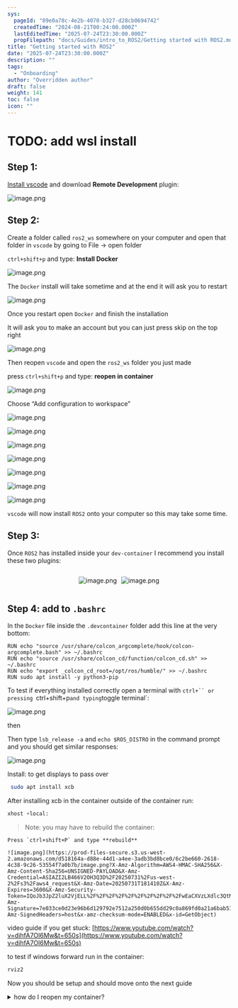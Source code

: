 ```yaml
---
sys:
  pageId: "89e0a78c-4e2b-4070-b327-d28cb0694742"
  createdTime: "2024-08-21T00:24:00.000Z"
  lastEditedTime: "2025-07-24T23:30:00.000Z"
  propFilepath: "docs/Guides/intro_to_ROS2/Getting started with ROS2.md"
title: "Getting started with ROS2"
date: "2025-07-24T23:30:00.000Z"
description: ""
tags:
  - "Onboarding"
author: "Overridden author"
draft: false
weight: 141
toc: false
icon: ""
---
```


# TODO: add wsl install

## Step 1:

[Install vscode](https://code.visualstudio.com/download) and download **Remote Development** plugin:

![image.png](https://prod-files-secure.s3.us-west-2.amazonaws.com/d518164a-d88e-44d1-a4ee-3adb3bd8bce0/efb52993-1881-4a40-b95e-6f020334f022/image.png?X-Amz-Algorithm=AWS4-HMAC-SHA256&X-Amz-Content-Sha256=UNSIGNED-PAYLOAD&X-Amz-Credential=ASIAZI2LB4667ULWBXC3%2F20250731%2Fus-west-2%2Fs3%2Faws4_request&X-Amz-Date=20250731T181401Z&X-Amz-Expires=3600&X-Amz-Security-Token=IQoJb3JpZ2luX2VjELL%2F%2F%2F%2F%2F%2F%2F%2F%2F%2FwEaCXVzLXdlc3QtMiJHMEUCIDEI3bsMPX6mTHLYbnHCmhwP2EsG0hu5s6DcP%2FMcHREdAiEA08ZHfnN8UpDsrczMURU9eGlJEZuSSh8Dn8txiFWFB98qiAQI2%2F%2F%2F%2F%2F%2F%2F%2F%2F%2F%2FARAAGgw2Mzc0MjMxODM4MDUiDK9k%2FHqRKCv5hv%2BzACrcAzsD8PzlGIK7lwag3C2CzQgclsPBQJCom9aXv3R%2BHli8upd8nGmg4hERuny18%2Berc0IwMENoLapLt%2BU%2FJBGOe%2Bomc7aW7d7JrucCKUwr9SmRdcjipRHFqH3Mc7iULVP56J6K5JsMXVuZNuVN13PxvQIfixinb0HJRsxhaN1N9I1L6MhrCjiLgK6nBl9diDrQFnnpY77HQIrnUuAwX6AKSMTks2wCQFGhfDKoOu49q96wjcHty2h7uNDHy9qjH3Lq2JasnEHyX8exlMl%2BgO%2BD3qM6AZP0ppXiFNo7g1pvRWugoB9KnIP4zgvE718XgpAcyhTvea%2F6ihbdOhVqp3WAeuWKDlVPuJGOFXD0oM4NNhRnedZMiW9DwPLBDxPWlU5qt7Ddn4UvhV%2FtpiKA1m3jDomeRJZCGqwtS9Ncyie709RHrznG8MtcI1N1uZiQQpafxMCbsCuQnKmRbquFhs2t7wCML%2Bxf3v%2F7LKmCFOdx%2FHmCWldhhGDAtyzKSTNLph1czNN3qbfwRDQuMx%2B4r8%2BgurRzYtv%2BsLZzZ9abM96BAYz6QQFPCGxdPnbqBn%2FeTPRSaeIUQfa5N09ss5lBTxMFqIoILnJyLgePOg15AW5F1T9DR%2F2bY8wpt553caUCMKrcrsQGOqUB2I5Rb%2BntIa2A5zqUKF0ZaZ53Zov8BRQo5WarxNzRQFvv4BnZ6jju%2BJOyM9FXjbUQ6gNZ20t4hB4CzXClbgS9CErGWUUuPno%2B1tq0OF7W00MlMdzLBTMX5Mv3P2hO%2FxV6lMG03O9RQz0zDeDoM2Qp4w9GGTKMkdMy9NPukKXV184UICOMhG4j867vEYdsGWcCFO8dtSGzONS5V31cEM%2FE2ywkKQOB&X-Amz-Signature=232504046ff4e39bb1857e9857fad935fd05532d06eace63b4d618599373d802&X-Amz-SignedHeaders=host&x-amz-checksum-mode=ENABLED&x-id=GetObject)

## Step 2:

Create a folder called `ros2_ws` somewhere on your computer and open that folder in `vscode` by going to File → open folder 

`ctrl+shift+p` and type: **Install Docker**

![image.png](https://prod-files-secure.s3.us-west-2.amazonaws.com/d518164a-d88e-44d1-a4ee-3adb3bd8bce0/2269dc0e-1cd5-47ff-bceb-c04ad9b2eab0/image.png?X-Amz-Algorithm=AWS4-HMAC-SHA256&X-Amz-Content-Sha256=UNSIGNED-PAYLOAD&X-Amz-Credential=ASIAZI2LB4667ULWBXC3%2F20250731%2Fus-west-2%2Fs3%2Faws4_request&X-Amz-Date=20250731T181401Z&X-Amz-Expires=3600&X-Amz-Security-Token=IQoJb3JpZ2luX2VjELL%2F%2F%2F%2F%2F%2F%2F%2F%2F%2FwEaCXVzLXdlc3QtMiJHMEUCIDEI3bsMPX6mTHLYbnHCmhwP2EsG0hu5s6DcP%2FMcHREdAiEA08ZHfnN8UpDsrczMURU9eGlJEZuSSh8Dn8txiFWFB98qiAQI2%2F%2F%2F%2F%2F%2F%2F%2F%2F%2F%2FARAAGgw2Mzc0MjMxODM4MDUiDK9k%2FHqRKCv5hv%2BzACrcAzsD8PzlGIK7lwag3C2CzQgclsPBQJCom9aXv3R%2BHli8upd8nGmg4hERuny18%2Berc0IwMENoLapLt%2BU%2FJBGOe%2Bomc7aW7d7JrucCKUwr9SmRdcjipRHFqH3Mc7iULVP56J6K5JsMXVuZNuVN13PxvQIfixinb0HJRsxhaN1N9I1L6MhrCjiLgK6nBl9diDrQFnnpY77HQIrnUuAwX6AKSMTks2wCQFGhfDKoOu49q96wjcHty2h7uNDHy9qjH3Lq2JasnEHyX8exlMl%2BgO%2BD3qM6AZP0ppXiFNo7g1pvRWugoB9KnIP4zgvE718XgpAcyhTvea%2F6ihbdOhVqp3WAeuWKDlVPuJGOFXD0oM4NNhRnedZMiW9DwPLBDxPWlU5qt7Ddn4UvhV%2FtpiKA1m3jDomeRJZCGqwtS9Ncyie709RHrznG8MtcI1N1uZiQQpafxMCbsCuQnKmRbquFhs2t7wCML%2Bxf3v%2F7LKmCFOdx%2FHmCWldhhGDAtyzKSTNLph1czNN3qbfwRDQuMx%2B4r8%2BgurRzYtv%2BsLZzZ9abM96BAYz6QQFPCGxdPnbqBn%2FeTPRSaeIUQfa5N09ss5lBTxMFqIoILnJyLgePOg15AW5F1T9DR%2F2bY8wpt553caUCMKrcrsQGOqUB2I5Rb%2BntIa2A5zqUKF0ZaZ53Zov8BRQo5WarxNzRQFvv4BnZ6jju%2BJOyM9FXjbUQ6gNZ20t4hB4CzXClbgS9CErGWUUuPno%2B1tq0OF7W00MlMdzLBTMX5Mv3P2hO%2FxV6lMG03O9RQz0zDeDoM2Qp4w9GGTKMkdMy9NPukKXV184UICOMhG4j867vEYdsGWcCFO8dtSGzONS5V31cEM%2FE2ywkKQOB&X-Amz-Signature=63a1b3f88336db531cea4a93e5ec487331943d5eef6005ce2acf8625524a3bb1&X-Amz-SignedHeaders=host&x-amz-checksum-mode=ENABLED&x-id=GetObject)

The `Docker` install will take sometime and at the end it will ask you to restart

![image.png](https://prod-files-secure.s3.us-west-2.amazonaws.com/d518164a-d88e-44d1-a4ee-3adb3bd8bce0/ed233f78-be33-4b1f-b89c-9c346c0e961e/image.png?X-Amz-Algorithm=AWS4-HMAC-SHA256&X-Amz-Content-Sha256=UNSIGNED-PAYLOAD&X-Amz-Credential=ASIAZI2LB4667ULWBXC3%2F20250731%2Fus-west-2%2Fs3%2Faws4_request&X-Amz-Date=20250731T181401Z&X-Amz-Expires=3600&X-Amz-Security-Token=IQoJb3JpZ2luX2VjELL%2F%2F%2F%2F%2F%2F%2F%2F%2F%2FwEaCXVzLXdlc3QtMiJHMEUCIDEI3bsMPX6mTHLYbnHCmhwP2EsG0hu5s6DcP%2FMcHREdAiEA08ZHfnN8UpDsrczMURU9eGlJEZuSSh8Dn8txiFWFB98qiAQI2%2F%2F%2F%2F%2F%2F%2F%2F%2F%2F%2FARAAGgw2Mzc0MjMxODM4MDUiDK9k%2FHqRKCv5hv%2BzACrcAzsD8PzlGIK7lwag3C2CzQgclsPBQJCom9aXv3R%2BHli8upd8nGmg4hERuny18%2Berc0IwMENoLapLt%2BU%2FJBGOe%2Bomc7aW7d7JrucCKUwr9SmRdcjipRHFqH3Mc7iULVP56J6K5JsMXVuZNuVN13PxvQIfixinb0HJRsxhaN1N9I1L6MhrCjiLgK6nBl9diDrQFnnpY77HQIrnUuAwX6AKSMTks2wCQFGhfDKoOu49q96wjcHty2h7uNDHy9qjH3Lq2JasnEHyX8exlMl%2BgO%2BD3qM6AZP0ppXiFNo7g1pvRWugoB9KnIP4zgvE718XgpAcyhTvea%2F6ihbdOhVqp3WAeuWKDlVPuJGOFXD0oM4NNhRnedZMiW9DwPLBDxPWlU5qt7Ddn4UvhV%2FtpiKA1m3jDomeRJZCGqwtS9Ncyie709RHrznG8MtcI1N1uZiQQpafxMCbsCuQnKmRbquFhs2t7wCML%2Bxf3v%2F7LKmCFOdx%2FHmCWldhhGDAtyzKSTNLph1czNN3qbfwRDQuMx%2B4r8%2BgurRzYtv%2BsLZzZ9abM96BAYz6QQFPCGxdPnbqBn%2FeTPRSaeIUQfa5N09ss5lBTxMFqIoILnJyLgePOg15AW5F1T9DR%2F2bY8wpt553caUCMKrcrsQGOqUB2I5Rb%2BntIa2A5zqUKF0ZaZ53Zov8BRQo5WarxNzRQFvv4BnZ6jju%2BJOyM9FXjbUQ6gNZ20t4hB4CzXClbgS9CErGWUUuPno%2B1tq0OF7W00MlMdzLBTMX5Mv3P2hO%2FxV6lMG03O9RQz0zDeDoM2Qp4w9GGTKMkdMy9NPukKXV184UICOMhG4j867vEYdsGWcCFO8dtSGzONS5V31cEM%2FE2ywkKQOB&X-Amz-Signature=c3bc566858005e87fdcf17a9f10ebf8c76239e037e1b9b7438d0bd7ca5d36acf&X-Amz-SignedHeaders=host&x-amz-checksum-mode=ENABLED&x-id=GetObject)

Once you restart open `Docker` and finish the installation

It will ask you to make an account but you can just press skip on the top right

![image.png](https://prod-files-secure.s3.us-west-2.amazonaws.com/d518164a-d88e-44d1-a4ee-3adb3bd8bce0/21010ad9-1659-4fd9-9f59-9932a09b2a3d/image.png?X-Amz-Algorithm=AWS4-HMAC-SHA256&X-Amz-Content-Sha256=UNSIGNED-PAYLOAD&X-Amz-Credential=ASIAZI2LB4667ULWBXC3%2F20250731%2Fus-west-2%2Fs3%2Faws4_request&X-Amz-Date=20250731T181401Z&X-Amz-Expires=3600&X-Amz-Security-Token=IQoJb3JpZ2luX2VjELL%2F%2F%2F%2F%2F%2F%2F%2F%2F%2FwEaCXVzLXdlc3QtMiJHMEUCIDEI3bsMPX6mTHLYbnHCmhwP2EsG0hu5s6DcP%2FMcHREdAiEA08ZHfnN8UpDsrczMURU9eGlJEZuSSh8Dn8txiFWFB98qiAQI2%2F%2F%2F%2F%2F%2F%2F%2F%2F%2F%2FARAAGgw2Mzc0MjMxODM4MDUiDK9k%2FHqRKCv5hv%2BzACrcAzsD8PzlGIK7lwag3C2CzQgclsPBQJCom9aXv3R%2BHli8upd8nGmg4hERuny18%2Berc0IwMENoLapLt%2BU%2FJBGOe%2Bomc7aW7d7JrucCKUwr9SmRdcjipRHFqH3Mc7iULVP56J6K5JsMXVuZNuVN13PxvQIfixinb0HJRsxhaN1N9I1L6MhrCjiLgK6nBl9diDrQFnnpY77HQIrnUuAwX6AKSMTks2wCQFGhfDKoOu49q96wjcHty2h7uNDHy9qjH3Lq2JasnEHyX8exlMl%2BgO%2BD3qM6AZP0ppXiFNo7g1pvRWugoB9KnIP4zgvE718XgpAcyhTvea%2F6ihbdOhVqp3WAeuWKDlVPuJGOFXD0oM4NNhRnedZMiW9DwPLBDxPWlU5qt7Ddn4UvhV%2FtpiKA1m3jDomeRJZCGqwtS9Ncyie709RHrznG8MtcI1N1uZiQQpafxMCbsCuQnKmRbquFhs2t7wCML%2Bxf3v%2F7LKmCFOdx%2FHmCWldhhGDAtyzKSTNLph1czNN3qbfwRDQuMx%2B4r8%2BgurRzYtv%2BsLZzZ9abM96BAYz6QQFPCGxdPnbqBn%2FeTPRSaeIUQfa5N09ss5lBTxMFqIoILnJyLgePOg15AW5F1T9DR%2F2bY8wpt553caUCMKrcrsQGOqUB2I5Rb%2BntIa2A5zqUKF0ZaZ53Zov8BRQo5WarxNzRQFvv4BnZ6jju%2BJOyM9FXjbUQ6gNZ20t4hB4CzXClbgS9CErGWUUuPno%2B1tq0OF7W00MlMdzLBTMX5Mv3P2hO%2FxV6lMG03O9RQz0zDeDoM2Qp4w9GGTKMkdMy9NPukKXV184UICOMhG4j867vEYdsGWcCFO8dtSGzONS5V31cEM%2FE2ywkKQOB&X-Amz-Signature=cd77ad841851deab20eb0e6b60db1b7f85521e2065c449eea3ee55080583f357&X-Amz-SignedHeaders=host&x-amz-checksum-mode=ENABLED&x-id=GetObject)

Then reopen `vscode` and open the `ros2_ws` folder you just made

press `ctrl+shift+p` and type: **reopen in container**

![image.png](https://prod-files-secure.s3.us-west-2.amazonaws.com/d518164a-d88e-44d1-a4ee-3adb3bd8bce0/4e93b8c2-41ad-488c-8095-c74205196118/image.png?X-Amz-Algorithm=AWS4-HMAC-SHA256&X-Amz-Content-Sha256=UNSIGNED-PAYLOAD&X-Amz-Credential=ASIAZI2LB4667ULWBXC3%2F20250731%2Fus-west-2%2Fs3%2Faws4_request&X-Amz-Date=20250731T181401Z&X-Amz-Expires=3600&X-Amz-Security-Token=IQoJb3JpZ2luX2VjELL%2F%2F%2F%2F%2F%2F%2F%2F%2F%2FwEaCXVzLXdlc3QtMiJHMEUCIDEI3bsMPX6mTHLYbnHCmhwP2EsG0hu5s6DcP%2FMcHREdAiEA08ZHfnN8UpDsrczMURU9eGlJEZuSSh8Dn8txiFWFB98qiAQI2%2F%2F%2F%2F%2F%2F%2F%2F%2F%2F%2FARAAGgw2Mzc0MjMxODM4MDUiDK9k%2FHqRKCv5hv%2BzACrcAzsD8PzlGIK7lwag3C2CzQgclsPBQJCom9aXv3R%2BHli8upd8nGmg4hERuny18%2Berc0IwMENoLapLt%2BU%2FJBGOe%2Bomc7aW7d7JrucCKUwr9SmRdcjipRHFqH3Mc7iULVP56J6K5JsMXVuZNuVN13PxvQIfixinb0HJRsxhaN1N9I1L6MhrCjiLgK6nBl9diDrQFnnpY77HQIrnUuAwX6AKSMTks2wCQFGhfDKoOu49q96wjcHty2h7uNDHy9qjH3Lq2JasnEHyX8exlMl%2BgO%2BD3qM6AZP0ppXiFNo7g1pvRWugoB9KnIP4zgvE718XgpAcyhTvea%2F6ihbdOhVqp3WAeuWKDlVPuJGOFXD0oM4NNhRnedZMiW9DwPLBDxPWlU5qt7Ddn4UvhV%2FtpiKA1m3jDomeRJZCGqwtS9Ncyie709RHrznG8MtcI1N1uZiQQpafxMCbsCuQnKmRbquFhs2t7wCML%2Bxf3v%2F7LKmCFOdx%2FHmCWldhhGDAtyzKSTNLph1czNN3qbfwRDQuMx%2B4r8%2BgurRzYtv%2BsLZzZ9abM96BAYz6QQFPCGxdPnbqBn%2FeTPRSaeIUQfa5N09ss5lBTxMFqIoILnJyLgePOg15AW5F1T9DR%2F2bY8wpt553caUCMKrcrsQGOqUB2I5Rb%2BntIa2A5zqUKF0ZaZ53Zov8BRQo5WarxNzRQFvv4BnZ6jju%2BJOyM9FXjbUQ6gNZ20t4hB4CzXClbgS9CErGWUUuPno%2B1tq0OF7W00MlMdzLBTMX5Mv3P2hO%2FxV6lMG03O9RQz0zDeDoM2Qp4w9GGTKMkdMy9NPukKXV184UICOMhG4j867vEYdsGWcCFO8dtSGzONS5V31cEM%2FE2ywkKQOB&X-Amz-Signature=2ffa522635ad2d932f8f7089da7e9e1bbf8e6e5b5cfce43667703d2030334df1&X-Amz-SignedHeaders=host&x-amz-checksum-mode=ENABLED&x-id=GetObject)

Choose “Add configuration to workspace”

![image.png](https://prod-files-secure.s3.us-west-2.amazonaws.com/d518164a-d88e-44d1-a4ee-3adb3bd8bce0/9560b282-5060-4989-ba37-97e7b2c22476/image.png?X-Amz-Algorithm=AWS4-HMAC-SHA256&X-Amz-Content-Sha256=UNSIGNED-PAYLOAD&X-Amz-Credential=ASIAZI2LB4667ULWBXC3%2F20250731%2Fus-west-2%2Fs3%2Faws4_request&X-Amz-Date=20250731T181401Z&X-Amz-Expires=3600&X-Amz-Security-Token=IQoJb3JpZ2luX2VjELL%2F%2F%2F%2F%2F%2F%2F%2F%2F%2FwEaCXVzLXdlc3QtMiJHMEUCIDEI3bsMPX6mTHLYbnHCmhwP2EsG0hu5s6DcP%2FMcHREdAiEA08ZHfnN8UpDsrczMURU9eGlJEZuSSh8Dn8txiFWFB98qiAQI2%2F%2F%2F%2F%2F%2F%2F%2F%2F%2F%2FARAAGgw2Mzc0MjMxODM4MDUiDK9k%2FHqRKCv5hv%2BzACrcAzsD8PzlGIK7lwag3C2CzQgclsPBQJCom9aXv3R%2BHli8upd8nGmg4hERuny18%2Berc0IwMENoLapLt%2BU%2FJBGOe%2Bomc7aW7d7JrucCKUwr9SmRdcjipRHFqH3Mc7iULVP56J6K5JsMXVuZNuVN13PxvQIfixinb0HJRsxhaN1N9I1L6MhrCjiLgK6nBl9diDrQFnnpY77HQIrnUuAwX6AKSMTks2wCQFGhfDKoOu49q96wjcHty2h7uNDHy9qjH3Lq2JasnEHyX8exlMl%2BgO%2BD3qM6AZP0ppXiFNo7g1pvRWugoB9KnIP4zgvE718XgpAcyhTvea%2F6ihbdOhVqp3WAeuWKDlVPuJGOFXD0oM4NNhRnedZMiW9DwPLBDxPWlU5qt7Ddn4UvhV%2FtpiKA1m3jDomeRJZCGqwtS9Ncyie709RHrznG8MtcI1N1uZiQQpafxMCbsCuQnKmRbquFhs2t7wCML%2Bxf3v%2F7LKmCFOdx%2FHmCWldhhGDAtyzKSTNLph1czNN3qbfwRDQuMx%2B4r8%2BgurRzYtv%2BsLZzZ9abM96BAYz6QQFPCGxdPnbqBn%2FeTPRSaeIUQfa5N09ss5lBTxMFqIoILnJyLgePOg15AW5F1T9DR%2F2bY8wpt553caUCMKrcrsQGOqUB2I5Rb%2BntIa2A5zqUKF0ZaZ53Zov8BRQo5WarxNzRQFvv4BnZ6jju%2BJOyM9FXjbUQ6gNZ20t4hB4CzXClbgS9CErGWUUuPno%2B1tq0OF7W00MlMdzLBTMX5Mv3P2hO%2FxV6lMG03O9RQz0zDeDoM2Qp4w9GGTKMkdMy9NPukKXV184UICOMhG4j867vEYdsGWcCFO8dtSGzONS5V31cEM%2FE2ywkKQOB&X-Amz-Signature=9ce7925e108c8197f068d4a8c8e9550f7ad6e3bc6ec16c2e886a27bf60997c52&X-Amz-SignedHeaders=host&x-amz-checksum-mode=ENABLED&x-id=GetObject)

![image.png](https://prod-files-secure.s3.us-west-2.amazonaws.com/d518164a-d88e-44d1-a4ee-3adb3bd8bce0/2ee63f81-886b-48e8-a553-dc6e5eac99e4/image.png?X-Amz-Algorithm=AWS4-HMAC-SHA256&X-Amz-Content-Sha256=UNSIGNED-PAYLOAD&X-Amz-Credential=ASIAZI2LB4667ULWBXC3%2F20250731%2Fus-west-2%2Fs3%2Faws4_request&X-Amz-Date=20250731T181401Z&X-Amz-Expires=3600&X-Amz-Security-Token=IQoJb3JpZ2luX2VjELL%2F%2F%2F%2F%2F%2F%2F%2F%2F%2FwEaCXVzLXdlc3QtMiJHMEUCIDEI3bsMPX6mTHLYbnHCmhwP2EsG0hu5s6DcP%2FMcHREdAiEA08ZHfnN8UpDsrczMURU9eGlJEZuSSh8Dn8txiFWFB98qiAQI2%2F%2F%2F%2F%2F%2F%2F%2F%2F%2F%2FARAAGgw2Mzc0MjMxODM4MDUiDK9k%2FHqRKCv5hv%2BzACrcAzsD8PzlGIK7lwag3C2CzQgclsPBQJCom9aXv3R%2BHli8upd8nGmg4hERuny18%2Berc0IwMENoLapLt%2BU%2FJBGOe%2Bomc7aW7d7JrucCKUwr9SmRdcjipRHFqH3Mc7iULVP56J6K5JsMXVuZNuVN13PxvQIfixinb0HJRsxhaN1N9I1L6MhrCjiLgK6nBl9diDrQFnnpY77HQIrnUuAwX6AKSMTks2wCQFGhfDKoOu49q96wjcHty2h7uNDHy9qjH3Lq2JasnEHyX8exlMl%2BgO%2BD3qM6AZP0ppXiFNo7g1pvRWugoB9KnIP4zgvE718XgpAcyhTvea%2F6ihbdOhVqp3WAeuWKDlVPuJGOFXD0oM4NNhRnedZMiW9DwPLBDxPWlU5qt7Ddn4UvhV%2FtpiKA1m3jDomeRJZCGqwtS9Ncyie709RHrznG8MtcI1N1uZiQQpafxMCbsCuQnKmRbquFhs2t7wCML%2Bxf3v%2F7LKmCFOdx%2FHmCWldhhGDAtyzKSTNLph1czNN3qbfwRDQuMx%2B4r8%2BgurRzYtv%2BsLZzZ9abM96BAYz6QQFPCGxdPnbqBn%2FeTPRSaeIUQfa5N09ss5lBTxMFqIoILnJyLgePOg15AW5F1T9DR%2F2bY8wpt553caUCMKrcrsQGOqUB2I5Rb%2BntIa2A5zqUKF0ZaZ53Zov8BRQo5WarxNzRQFvv4BnZ6jju%2BJOyM9FXjbUQ6gNZ20t4hB4CzXClbgS9CErGWUUuPno%2B1tq0OF7W00MlMdzLBTMX5Mv3P2hO%2FxV6lMG03O9RQz0zDeDoM2Qp4w9GGTKMkdMy9NPukKXV184UICOMhG4j867vEYdsGWcCFO8dtSGzONS5V31cEM%2FE2ywkKQOB&X-Amz-Signature=36ecbf57dc72a06fe79172eff919461f6891a7a6eb794d85ebccb5efed076b03&X-Amz-SignedHeaders=host&x-amz-checksum-mode=ENABLED&x-id=GetObject)

![image.png](https://prod-files-secure.s3.us-west-2.amazonaws.com/d518164a-d88e-44d1-a4ee-3adb3bd8bce0/e0fd626c-c8b6-4b2c-95d1-fa4c26514504/image.png?X-Amz-Algorithm=AWS4-HMAC-SHA256&X-Amz-Content-Sha256=UNSIGNED-PAYLOAD&X-Amz-Credential=ASIAZI2LB4667ULWBXC3%2F20250731%2Fus-west-2%2Fs3%2Faws4_request&X-Amz-Date=20250731T181401Z&X-Amz-Expires=3600&X-Amz-Security-Token=IQoJb3JpZ2luX2VjELL%2F%2F%2F%2F%2F%2F%2F%2F%2F%2FwEaCXVzLXdlc3QtMiJHMEUCIDEI3bsMPX6mTHLYbnHCmhwP2EsG0hu5s6DcP%2FMcHREdAiEA08ZHfnN8UpDsrczMURU9eGlJEZuSSh8Dn8txiFWFB98qiAQI2%2F%2F%2F%2F%2F%2F%2F%2F%2F%2F%2FARAAGgw2Mzc0MjMxODM4MDUiDK9k%2FHqRKCv5hv%2BzACrcAzsD8PzlGIK7lwag3C2CzQgclsPBQJCom9aXv3R%2BHli8upd8nGmg4hERuny18%2Berc0IwMENoLapLt%2BU%2FJBGOe%2Bomc7aW7d7JrucCKUwr9SmRdcjipRHFqH3Mc7iULVP56J6K5JsMXVuZNuVN13PxvQIfixinb0HJRsxhaN1N9I1L6MhrCjiLgK6nBl9diDrQFnnpY77HQIrnUuAwX6AKSMTks2wCQFGhfDKoOu49q96wjcHty2h7uNDHy9qjH3Lq2JasnEHyX8exlMl%2BgO%2BD3qM6AZP0ppXiFNo7g1pvRWugoB9KnIP4zgvE718XgpAcyhTvea%2F6ihbdOhVqp3WAeuWKDlVPuJGOFXD0oM4NNhRnedZMiW9DwPLBDxPWlU5qt7Ddn4UvhV%2FtpiKA1m3jDomeRJZCGqwtS9Ncyie709RHrznG8MtcI1N1uZiQQpafxMCbsCuQnKmRbquFhs2t7wCML%2Bxf3v%2F7LKmCFOdx%2FHmCWldhhGDAtyzKSTNLph1czNN3qbfwRDQuMx%2B4r8%2BgurRzYtv%2BsLZzZ9abM96BAYz6QQFPCGxdPnbqBn%2FeTPRSaeIUQfa5N09ss5lBTxMFqIoILnJyLgePOg15AW5F1T9DR%2F2bY8wpt553caUCMKrcrsQGOqUB2I5Rb%2BntIa2A5zqUKF0ZaZ53Zov8BRQo5WarxNzRQFvv4BnZ6jju%2BJOyM9FXjbUQ6gNZ20t4hB4CzXClbgS9CErGWUUuPno%2B1tq0OF7W00MlMdzLBTMX5Mv3P2hO%2FxV6lMG03O9RQz0zDeDoM2Qp4w9GGTKMkdMy9NPukKXV184UICOMhG4j867vEYdsGWcCFO8dtSGzONS5V31cEM%2FE2ywkKQOB&X-Amz-Signature=0a73c423f125b0bfe069ebc69b44ca587307a5d90f5d5e87c57b174b494180db&X-Amz-SignedHeaders=host&x-amz-checksum-mode=ENABLED&x-id=GetObject)

![image.png](https://prod-files-secure.s3.us-west-2.amazonaws.com/d518164a-d88e-44d1-a4ee-3adb3bd8bce0/a2e13f50-d2ab-4719-a4c2-7ced634bfc9d/image.png?X-Amz-Algorithm=AWS4-HMAC-SHA256&X-Amz-Content-Sha256=UNSIGNED-PAYLOAD&X-Amz-Credential=ASIAZI2LB4667ULWBXC3%2F20250731%2Fus-west-2%2Fs3%2Faws4_request&X-Amz-Date=20250731T181401Z&X-Amz-Expires=3600&X-Amz-Security-Token=IQoJb3JpZ2luX2VjELL%2F%2F%2F%2F%2F%2F%2F%2F%2F%2FwEaCXVzLXdlc3QtMiJHMEUCIDEI3bsMPX6mTHLYbnHCmhwP2EsG0hu5s6DcP%2FMcHREdAiEA08ZHfnN8UpDsrczMURU9eGlJEZuSSh8Dn8txiFWFB98qiAQI2%2F%2F%2F%2F%2F%2F%2F%2F%2F%2F%2FARAAGgw2Mzc0MjMxODM4MDUiDK9k%2FHqRKCv5hv%2BzACrcAzsD8PzlGIK7lwag3C2CzQgclsPBQJCom9aXv3R%2BHli8upd8nGmg4hERuny18%2Berc0IwMENoLapLt%2BU%2FJBGOe%2Bomc7aW7d7JrucCKUwr9SmRdcjipRHFqH3Mc7iULVP56J6K5JsMXVuZNuVN13PxvQIfixinb0HJRsxhaN1N9I1L6MhrCjiLgK6nBl9diDrQFnnpY77HQIrnUuAwX6AKSMTks2wCQFGhfDKoOu49q96wjcHty2h7uNDHy9qjH3Lq2JasnEHyX8exlMl%2BgO%2BD3qM6AZP0ppXiFNo7g1pvRWugoB9KnIP4zgvE718XgpAcyhTvea%2F6ihbdOhVqp3WAeuWKDlVPuJGOFXD0oM4NNhRnedZMiW9DwPLBDxPWlU5qt7Ddn4UvhV%2FtpiKA1m3jDomeRJZCGqwtS9Ncyie709RHrznG8MtcI1N1uZiQQpafxMCbsCuQnKmRbquFhs2t7wCML%2Bxf3v%2F7LKmCFOdx%2FHmCWldhhGDAtyzKSTNLph1czNN3qbfwRDQuMx%2B4r8%2BgurRzYtv%2BsLZzZ9abM96BAYz6QQFPCGxdPnbqBn%2FeTPRSaeIUQfa5N09ss5lBTxMFqIoILnJyLgePOg15AW5F1T9DR%2F2bY8wpt553caUCMKrcrsQGOqUB2I5Rb%2BntIa2A5zqUKF0ZaZ53Zov8BRQo5WarxNzRQFvv4BnZ6jju%2BJOyM9FXjbUQ6gNZ20t4hB4CzXClbgS9CErGWUUuPno%2B1tq0OF7W00MlMdzLBTMX5Mv3P2hO%2FxV6lMG03O9RQz0zDeDoM2Qp4w9GGTKMkdMy9NPukKXV184UICOMhG4j867vEYdsGWcCFO8dtSGzONS5V31cEM%2FE2ywkKQOB&X-Amz-Signature=54751e6f3110c4cfb06f71881c8a3573ac44cc08c3a34de8ecbeadc02a1fb932&X-Amz-SignedHeaders=host&x-amz-checksum-mode=ENABLED&x-id=GetObject)

![image.png](https://prod-files-secure.s3.us-west-2.amazonaws.com/d518164a-d88e-44d1-a4ee-3adb3bd8bce0/6cc478ad-aaba-4bf7-9fcc-403277ab896c/image.png?X-Amz-Algorithm=AWS4-HMAC-SHA256&X-Amz-Content-Sha256=UNSIGNED-PAYLOAD&X-Amz-Credential=ASIAZI2LB4667ULWBXC3%2F20250731%2Fus-west-2%2Fs3%2Faws4_request&X-Amz-Date=20250731T181401Z&X-Amz-Expires=3600&X-Amz-Security-Token=IQoJb3JpZ2luX2VjELL%2F%2F%2F%2F%2F%2F%2F%2F%2F%2FwEaCXVzLXdlc3QtMiJHMEUCIDEI3bsMPX6mTHLYbnHCmhwP2EsG0hu5s6DcP%2FMcHREdAiEA08ZHfnN8UpDsrczMURU9eGlJEZuSSh8Dn8txiFWFB98qiAQI2%2F%2F%2F%2F%2F%2F%2F%2F%2F%2F%2FARAAGgw2Mzc0MjMxODM4MDUiDK9k%2FHqRKCv5hv%2BzACrcAzsD8PzlGIK7lwag3C2CzQgclsPBQJCom9aXv3R%2BHli8upd8nGmg4hERuny18%2Berc0IwMENoLapLt%2BU%2FJBGOe%2Bomc7aW7d7JrucCKUwr9SmRdcjipRHFqH3Mc7iULVP56J6K5JsMXVuZNuVN13PxvQIfixinb0HJRsxhaN1N9I1L6MhrCjiLgK6nBl9diDrQFnnpY77HQIrnUuAwX6AKSMTks2wCQFGhfDKoOu49q96wjcHty2h7uNDHy9qjH3Lq2JasnEHyX8exlMl%2BgO%2BD3qM6AZP0ppXiFNo7g1pvRWugoB9KnIP4zgvE718XgpAcyhTvea%2F6ihbdOhVqp3WAeuWKDlVPuJGOFXD0oM4NNhRnedZMiW9DwPLBDxPWlU5qt7Ddn4UvhV%2FtpiKA1m3jDomeRJZCGqwtS9Ncyie709RHrznG8MtcI1N1uZiQQpafxMCbsCuQnKmRbquFhs2t7wCML%2Bxf3v%2F7LKmCFOdx%2FHmCWldhhGDAtyzKSTNLph1czNN3qbfwRDQuMx%2B4r8%2BgurRzYtv%2BsLZzZ9abM96BAYz6QQFPCGxdPnbqBn%2FeTPRSaeIUQfa5N09ss5lBTxMFqIoILnJyLgePOg15AW5F1T9DR%2F2bY8wpt553caUCMKrcrsQGOqUB2I5Rb%2BntIa2A5zqUKF0ZaZ53Zov8BRQo5WarxNzRQFvv4BnZ6jju%2BJOyM9FXjbUQ6gNZ20t4hB4CzXClbgS9CErGWUUuPno%2B1tq0OF7W00MlMdzLBTMX5Mv3P2hO%2FxV6lMG03O9RQz0zDeDoM2Qp4w9GGTKMkdMy9NPukKXV184UICOMhG4j867vEYdsGWcCFO8dtSGzONS5V31cEM%2FE2ywkKQOB&X-Amz-Signature=699969755e2fd64afa3bc59dd9f944cf019e356abebed232242b13f231007e52&X-Amz-SignedHeaders=host&x-amz-checksum-mode=ENABLED&x-id=GetObject)

![image.png](https://prod-files-secure.s3.us-west-2.amazonaws.com/d518164a-d88e-44d1-a4ee-3adb3bd8bce0/53255b28-f75e-430f-b9e3-c0ac8577e42b/image.png?X-Amz-Algorithm=AWS4-HMAC-SHA256&X-Amz-Content-Sha256=UNSIGNED-PAYLOAD&X-Amz-Credential=ASIAZI2LB4667ULWBXC3%2F20250731%2Fus-west-2%2Fs3%2Faws4_request&X-Amz-Date=20250731T181401Z&X-Amz-Expires=3600&X-Amz-Security-Token=IQoJb3JpZ2luX2VjELL%2F%2F%2F%2F%2F%2F%2F%2F%2F%2FwEaCXVzLXdlc3QtMiJHMEUCIDEI3bsMPX6mTHLYbnHCmhwP2EsG0hu5s6DcP%2FMcHREdAiEA08ZHfnN8UpDsrczMURU9eGlJEZuSSh8Dn8txiFWFB98qiAQI2%2F%2F%2F%2F%2F%2F%2F%2F%2F%2F%2FARAAGgw2Mzc0MjMxODM4MDUiDK9k%2FHqRKCv5hv%2BzACrcAzsD8PzlGIK7lwag3C2CzQgclsPBQJCom9aXv3R%2BHli8upd8nGmg4hERuny18%2Berc0IwMENoLapLt%2BU%2FJBGOe%2Bomc7aW7d7JrucCKUwr9SmRdcjipRHFqH3Mc7iULVP56J6K5JsMXVuZNuVN13PxvQIfixinb0HJRsxhaN1N9I1L6MhrCjiLgK6nBl9diDrQFnnpY77HQIrnUuAwX6AKSMTks2wCQFGhfDKoOu49q96wjcHty2h7uNDHy9qjH3Lq2JasnEHyX8exlMl%2BgO%2BD3qM6AZP0ppXiFNo7g1pvRWugoB9KnIP4zgvE718XgpAcyhTvea%2F6ihbdOhVqp3WAeuWKDlVPuJGOFXD0oM4NNhRnedZMiW9DwPLBDxPWlU5qt7Ddn4UvhV%2FtpiKA1m3jDomeRJZCGqwtS9Ncyie709RHrznG8MtcI1N1uZiQQpafxMCbsCuQnKmRbquFhs2t7wCML%2Bxf3v%2F7LKmCFOdx%2FHmCWldhhGDAtyzKSTNLph1czNN3qbfwRDQuMx%2B4r8%2BgurRzYtv%2BsLZzZ9abM96BAYz6QQFPCGxdPnbqBn%2FeTPRSaeIUQfa5N09ss5lBTxMFqIoILnJyLgePOg15AW5F1T9DR%2F2bY8wpt553caUCMKrcrsQGOqUB2I5Rb%2BntIa2A5zqUKF0ZaZ53Zov8BRQo5WarxNzRQFvv4BnZ6jju%2BJOyM9FXjbUQ6gNZ20t4hB4CzXClbgS9CErGWUUuPno%2B1tq0OF7W00MlMdzLBTMX5Mv3P2hO%2FxV6lMG03O9RQz0zDeDoM2Qp4w9GGTKMkdMy9NPukKXV184UICOMhG4j867vEYdsGWcCFO8dtSGzONS5V31cEM%2FE2ywkKQOB&X-Amz-Signature=84755b1885d6e190ab5a9f6da0100d29f94ebf9f357b69da6b176ead79ef7b33&X-Amz-SignedHeaders=host&x-amz-checksum-mode=ENABLED&x-id=GetObject)

![image.png](https://prod-files-secure.s3.us-west-2.amazonaws.com/d518164a-d88e-44d1-a4ee-3adb3bd8bce0/7c562767-5af9-4ffb-97d1-327bcdf4ee00/image.png?X-Amz-Algorithm=AWS4-HMAC-SHA256&X-Amz-Content-Sha256=UNSIGNED-PAYLOAD&X-Amz-Credential=ASIAZI2LB4667ULWBXC3%2F20250731%2Fus-west-2%2Fs3%2Faws4_request&X-Amz-Date=20250731T181401Z&X-Amz-Expires=3600&X-Amz-Security-Token=IQoJb3JpZ2luX2VjELL%2F%2F%2F%2F%2F%2F%2F%2F%2F%2FwEaCXVzLXdlc3QtMiJHMEUCIDEI3bsMPX6mTHLYbnHCmhwP2EsG0hu5s6DcP%2FMcHREdAiEA08ZHfnN8UpDsrczMURU9eGlJEZuSSh8Dn8txiFWFB98qiAQI2%2F%2F%2F%2F%2F%2F%2F%2F%2F%2F%2FARAAGgw2Mzc0MjMxODM4MDUiDK9k%2FHqRKCv5hv%2BzACrcAzsD8PzlGIK7lwag3C2CzQgclsPBQJCom9aXv3R%2BHli8upd8nGmg4hERuny18%2Berc0IwMENoLapLt%2BU%2FJBGOe%2Bomc7aW7d7JrucCKUwr9SmRdcjipRHFqH3Mc7iULVP56J6K5JsMXVuZNuVN13PxvQIfixinb0HJRsxhaN1N9I1L6MhrCjiLgK6nBl9diDrQFnnpY77HQIrnUuAwX6AKSMTks2wCQFGhfDKoOu49q96wjcHty2h7uNDHy9qjH3Lq2JasnEHyX8exlMl%2BgO%2BD3qM6AZP0ppXiFNo7g1pvRWugoB9KnIP4zgvE718XgpAcyhTvea%2F6ihbdOhVqp3WAeuWKDlVPuJGOFXD0oM4NNhRnedZMiW9DwPLBDxPWlU5qt7Ddn4UvhV%2FtpiKA1m3jDomeRJZCGqwtS9Ncyie709RHrznG8MtcI1N1uZiQQpafxMCbsCuQnKmRbquFhs2t7wCML%2Bxf3v%2F7LKmCFOdx%2FHmCWldhhGDAtyzKSTNLph1czNN3qbfwRDQuMx%2B4r8%2BgurRzYtv%2BsLZzZ9abM96BAYz6QQFPCGxdPnbqBn%2FeTPRSaeIUQfa5N09ss5lBTxMFqIoILnJyLgePOg15AW5F1T9DR%2F2bY8wpt553caUCMKrcrsQGOqUB2I5Rb%2BntIa2A5zqUKF0ZaZ53Zov8BRQo5WarxNzRQFvv4BnZ6jju%2BJOyM9FXjbUQ6gNZ20t4hB4CzXClbgS9CErGWUUuPno%2B1tq0OF7W00MlMdzLBTMX5Mv3P2hO%2FxV6lMG03O9RQz0zDeDoM2Qp4w9GGTKMkdMy9NPukKXV184UICOMhG4j867vEYdsGWcCFO8dtSGzONS5V31cEM%2FE2ywkKQOB&X-Amz-Signature=829801a8dbc0ce45011219f6a39e8dffb35e395a0f1053274043fe8b7241b0af&X-Amz-SignedHeaders=host&x-amz-checksum-mode=ENABLED&x-id=GetObject)

`vscode` will now install `ROS2` onto your computer so this may take some time.

## Step 3:

Once `ROS2` has installed inside your `dev-container` I recommend you install these two plugins:

<div style="display: flex;flex-direction: row; column-gap:10px; max-width: 630px;justify-content: center;">
<div>

![image.png](https://prod-files-secure.s3.us-west-2.amazonaws.com/d518164a-d88e-44d1-a4ee-3adb3bd8bce0/3fc3d550-5a54-4ba1-ba6b-faa01cdb7369/image.png?X-Amz-Algorithm=AWS4-HMAC-SHA256&X-Amz-Content-Sha256=UNSIGNED-PAYLOAD&X-Amz-Credential=ASIAZI2LB4662XFROLSY%2F20250731%2Fus-west-2%2Fs3%2Faws4_request&X-Amz-Date=20250731T181408Z&X-Amz-Expires=3600&X-Amz-Security-Token=IQoJb3JpZ2luX2VjELL%2F%2F%2F%2F%2F%2F%2F%2F%2F%2FwEaCXVzLXdlc3QtMiJHMEUCIBJTQU25wtQoRBer8iugV9eOpqICribrNmCOm0R5WNeHAiEAuXbnsC46i6aNZ90tVM8rLZq7kkKpGfaJ0Sf15GXQR18qiAQI2%2F%2F%2F%2F%2F%2F%2F%2F%2F%2F%2FARAAGgw2Mzc0MjMxODM4MDUiDE3eMk%2B3SdpZflZVaCrcAye5gv78LsnlFwWCLmgLLXJKA3nKwTWcJ2Hjnagr0TSmw3NdTHDrfwXoV7eC%2FCrgBkpxneK9FY6ulNF5RUYKALwGNeL8yMlxE6kfHOoRhWJbWCeO8YEKHNkrmBM5YK31YWq%2BFq%2FGwW2L8mGpWDlzrxZ7O4DuoZbkpoY6LktAjRS0OGFHJzrgwJyvlkC%2Bab5TL4O0xf%2FOh4mCofDJWsZpyA4UxEXQ%2BfMIpi%2BtX2OuOfQetNREj8RNaF3UxUihZB7fWwt0HcmW4voXHNZKGLMF6pBVMJbkY01EIdWbTxcSCcO6VLD%2Fei0WSOoQvtIrfH2tBkKJ4NzTMSH%2Bc8mdsR1%2Brs%2Ffc%2BGp%2FTtU6DcWTu3EsRPpVZKbF%2Bzn%2Br5hoaMYtm9dfY5NWRyQbZQ6Y%2FbmFtjYCgQmI86NC5F1RWFSy6zUK06bgA1FxkNrgD4CBDAek1OrX3alxfAf0Zefs0n%2BJUeepKza9FjGD%2BCeWOksjNlwug4dNHG8kg8r%2Bs3DypKrIPTOB5KfcjrjBYcGSKf3Jni4w%2FqlUTs5Iw%2BaLjhFqvXWk1CeVe4OO1gAVrYvTknGRQ%2FTJshOdaBNYrYBg7JO%2FGPvIsSvF3ZEpTp7QAV6mY%2Fw2ohPg0b2NynfFE6Y30geMNrbrsQGOqUB9JZW45W8H4NeoxfAsoW7n1OO1iWE%2Fxz%2FEtc0xIAefF8h8ACmKpCiOUQbA39E9g5dac9VrV%2F0vLljRUHjB5UnFsdubHi16gW4QMsVElj%2B5JWAoWuD%2B6M9W2AnvM0Q%2BSX3YWA%2FTHvlU7QgpoREuPECDnbH61Sk7%2BdFvFm9jS972cVzgzz1LgLvtT1PCxQLTy3NcOvHcF3mc20%2B28pLK4y9bXp2qXaV&X-Amz-Signature=958b56af812bec60e72d37b2f0009ad72efac512f1a59d093dff5c0aa939f863&X-Amz-SignedHeaders=host&x-amz-checksum-mode=ENABLED&x-id=GetObject)

</div>
<div>

![image.png](https://prod-files-secure.s3.us-west-2.amazonaws.com/d518164a-d88e-44d1-a4ee-3adb3bd8bce0/d994cc66-13c2-4093-a5a3-f84cf4601a82/image.png?X-Amz-Algorithm=AWS4-HMAC-SHA256&X-Amz-Content-Sha256=UNSIGNED-PAYLOAD&X-Amz-Credential=ASIAZI2LB4666J5S5OY6%2F20250731%2Fus-west-2%2Fs3%2Faws4_request&X-Amz-Date=20250731T181408Z&X-Amz-Expires=3600&X-Amz-Security-Token=IQoJb3JpZ2luX2VjELL%2F%2F%2F%2F%2F%2F%2F%2F%2F%2FwEaCXVzLXdlc3QtMiJHMEUCIGIx25F3zBqAPN9wLeB%2BpnJ33a91KXFcsqRubfehd5dTAiEA4J4%2BKR83oF5ZHFxI6XB3951XouBoCyhdpNLsJMkHbnEqiAQI2%2F%2F%2F%2F%2F%2F%2F%2F%2F%2F%2FARAAGgw2Mzc0MjMxODM4MDUiDGi8V7H1C1GoYI9sEyrcAzqfTpFpFxDOwMXeJZ01yi7acAfWGkZ4Q5tCy2gtAVNA53p0CFi%2F%2F1jrA1NA43Ceb%2B5Yl5cLBsHV8fd2e20T89PoT%2Bu8eFHm7%2FWOhEc9fOoBamdL9BrcfoCBzmqQvF6frm310nxTAEVf%2FiDtBgsMI%2B9qfbt8tGxBkObY6QSG3m3u2ddgHcPM9oclbc22Wrb4vmr59QesXC6bKCMpjUJ85aqGq6FuN8aYSSblfpH%2BbJa%2Bxx8SHmWpCvZ7zSgjSCZrPMsxqabIPk2YrElzrhmk1haBL2paFMyovDY8dLk9ZluaiuujpOxg4Xpb0XpAmlSGBOD4aRmJzTCjahF6xvB1r4JQw70QftP3606DNYUtDk1mW7%2FESnPwig3TupLy92g765qvynpfbluNYfoJwgMB5CZ55gwOipx6iTkSaWsT1GZFGy7KzH49ivjmeW5dSfPpcozcd03WqTWWkC4zytk%2FSp185apIalKKhDu53cfmHHZxwTG86uzeVRuEjBJA%2B%2FrxEUlT5lz8hr0Fx25%2FobmDwW0bF%2FR15Bn9nKtTr3%2Bn3KgpJNfiIIwicaNUMA8fsmebfXzQBFyXElFBP7c8R%2FS7jh0BT%2BBIDiJLYBlvN0Xc31kugdtriLCZ3b9ov%2BORMMbcrsQGOqUBM82qQ%2BU%2FmJ6CsvD1FosHebL4tP0mK09E7Yo2Cx%2Fq%2Bjuifm5Av7Llnrmt7z45A3q1kL%2FspbzLxBZZpZx3VRhqvCjaHXhgc6iMNRpC%2BDhcJYaKpbIcZUS%2F%2FjP%2FO%2BbtfJZpYmsprilC7xtDwFCgmYTO4abjdvmHT7g4vjvDapczxkPR3KW8Hk3566XfQcqCUlQdj%2FIWxy1nIaSFl66RfaNfLPG%2BVbHs&X-Amz-Signature=6c10a9c009d83e01712c5de84a77325d1f2643f0c310427e88d868cca5b2d676&X-Amz-SignedHeaders=host&x-amz-checksum-mode=ENABLED&x-id=GetObject)

</div>
</div>

## Step 4: add to `.bashrc`

In the `Docker` file inside the `.devcontainer` folder add this line at the very bottom: 

```docker
RUN echo "source /usr/share/colcon_argcomplete/hook/colcon-argcomplete.bash" >> ~/.bashrc
RUN echo "source /usr/share/colcon_cd/function/colcon_cd.sh" >> ~/.bashrc
RUN echo "export _colcon_cd_root=/opt/ros/humble/" >> ~/.bashrc
RUN sudo apt install -y python3-pip 
```

To test if everything installed correctly open a terminal with `ctrl+`` or pressing `ctrl+shift+p` and typing `toggle terminal`:

![image.png](https://prod-files-secure.s3.us-west-2.amazonaws.com/d518164a-d88e-44d1-a4ee-3adb3bd8bce0/6a4943d8-b04e-4c02-9a58-775f3384d1a5/image.png?X-Amz-Algorithm=AWS4-HMAC-SHA256&X-Amz-Content-Sha256=UNSIGNED-PAYLOAD&X-Amz-Credential=ASIAZI2LB4667ULWBXC3%2F20250731%2Fus-west-2%2Fs3%2Faws4_request&X-Amz-Date=20250731T181401Z&X-Amz-Expires=3600&X-Amz-Security-Token=IQoJb3JpZ2luX2VjELL%2F%2F%2F%2F%2F%2F%2F%2F%2F%2FwEaCXVzLXdlc3QtMiJHMEUCIDEI3bsMPX6mTHLYbnHCmhwP2EsG0hu5s6DcP%2FMcHREdAiEA08ZHfnN8UpDsrczMURU9eGlJEZuSSh8Dn8txiFWFB98qiAQI2%2F%2F%2F%2F%2F%2F%2F%2F%2F%2F%2FARAAGgw2Mzc0MjMxODM4MDUiDK9k%2FHqRKCv5hv%2BzACrcAzsD8PzlGIK7lwag3C2CzQgclsPBQJCom9aXv3R%2BHli8upd8nGmg4hERuny18%2Berc0IwMENoLapLt%2BU%2FJBGOe%2Bomc7aW7d7JrucCKUwr9SmRdcjipRHFqH3Mc7iULVP56J6K5JsMXVuZNuVN13PxvQIfixinb0HJRsxhaN1N9I1L6MhrCjiLgK6nBl9diDrQFnnpY77HQIrnUuAwX6AKSMTks2wCQFGhfDKoOu49q96wjcHty2h7uNDHy9qjH3Lq2JasnEHyX8exlMl%2BgO%2BD3qM6AZP0ppXiFNo7g1pvRWugoB9KnIP4zgvE718XgpAcyhTvea%2F6ihbdOhVqp3WAeuWKDlVPuJGOFXD0oM4NNhRnedZMiW9DwPLBDxPWlU5qt7Ddn4UvhV%2FtpiKA1m3jDomeRJZCGqwtS9Ncyie709RHrznG8MtcI1N1uZiQQpafxMCbsCuQnKmRbquFhs2t7wCML%2Bxf3v%2F7LKmCFOdx%2FHmCWldhhGDAtyzKSTNLph1czNN3qbfwRDQuMx%2B4r8%2BgurRzYtv%2BsLZzZ9abM96BAYz6QQFPCGxdPnbqBn%2FeTPRSaeIUQfa5N09ss5lBTxMFqIoILnJyLgePOg15AW5F1T9DR%2F2bY8wpt553caUCMKrcrsQGOqUB2I5Rb%2BntIa2A5zqUKF0ZaZ53Zov8BRQo5WarxNzRQFvv4BnZ6jju%2BJOyM9FXjbUQ6gNZ20t4hB4CzXClbgS9CErGWUUuPno%2B1tq0OF7W00MlMdzLBTMX5Mv3P2hO%2FxV6lMG03O9RQz0zDeDoM2Qp4w9GGTKMkdMy9NPukKXV184UICOMhG4j867vEYdsGWcCFO8dtSGzONS5V31cEM%2FE2ywkKQOB&X-Amz-Signature=31653e5f69a2c2b39c3b5df136917a9652c46cd3007e5d79fd30e268bdb56399&X-Amz-SignedHeaders=host&x-amz-checksum-mode=ENABLED&x-id=GetObject)

then 

Then type `lsb_release -a` and `echo $ROS_DISTRO` in the command prompt and you should get similar responses:

![image.png](https://prod-files-secure.s3.us-west-2.amazonaws.com/d518164a-d88e-44d1-a4ee-3adb3bd8bce0/3e635dec-a805-4e85-8b9e-d000e5b71a4e/image.png?X-Amz-Algorithm=AWS4-HMAC-SHA256&X-Amz-Content-Sha256=UNSIGNED-PAYLOAD&X-Amz-Credential=ASIAZI2LB4667ULWBXC3%2F20250731%2Fus-west-2%2Fs3%2Faws4_request&X-Amz-Date=20250731T181401Z&X-Amz-Expires=3600&X-Amz-Security-Token=IQoJb3JpZ2luX2VjELL%2F%2F%2F%2F%2F%2F%2F%2F%2F%2FwEaCXVzLXdlc3QtMiJHMEUCIDEI3bsMPX6mTHLYbnHCmhwP2EsG0hu5s6DcP%2FMcHREdAiEA08ZHfnN8UpDsrczMURU9eGlJEZuSSh8Dn8txiFWFB98qiAQI2%2F%2F%2F%2F%2F%2F%2F%2F%2F%2F%2FARAAGgw2Mzc0MjMxODM4MDUiDK9k%2FHqRKCv5hv%2BzACrcAzsD8PzlGIK7lwag3C2CzQgclsPBQJCom9aXv3R%2BHli8upd8nGmg4hERuny18%2Berc0IwMENoLapLt%2BU%2FJBGOe%2Bomc7aW7d7JrucCKUwr9SmRdcjipRHFqH3Mc7iULVP56J6K5JsMXVuZNuVN13PxvQIfixinb0HJRsxhaN1N9I1L6MhrCjiLgK6nBl9diDrQFnnpY77HQIrnUuAwX6AKSMTks2wCQFGhfDKoOu49q96wjcHty2h7uNDHy9qjH3Lq2JasnEHyX8exlMl%2BgO%2BD3qM6AZP0ppXiFNo7g1pvRWugoB9KnIP4zgvE718XgpAcyhTvea%2F6ihbdOhVqp3WAeuWKDlVPuJGOFXD0oM4NNhRnedZMiW9DwPLBDxPWlU5qt7Ddn4UvhV%2FtpiKA1m3jDomeRJZCGqwtS9Ncyie709RHrznG8MtcI1N1uZiQQpafxMCbsCuQnKmRbquFhs2t7wCML%2Bxf3v%2F7LKmCFOdx%2FHmCWldhhGDAtyzKSTNLph1czNN3qbfwRDQuMx%2B4r8%2BgurRzYtv%2BsLZzZ9abM96BAYz6QQFPCGxdPnbqBn%2FeTPRSaeIUQfa5N09ss5lBTxMFqIoILnJyLgePOg15AW5F1T9DR%2F2bY8wpt553caUCMKrcrsQGOqUB2I5Rb%2BntIa2A5zqUKF0ZaZ53Zov8BRQo5WarxNzRQFvv4BnZ6jju%2BJOyM9FXjbUQ6gNZ20t4hB4CzXClbgS9CErGWUUuPno%2B1tq0OF7W00MlMdzLBTMX5Mv3P2hO%2FxV6lMG03O9RQz0zDeDoM2Qp4w9GGTKMkdMy9NPukKXV184UICOMhG4j867vEYdsGWcCFO8dtSGzONS5V31cEM%2FE2ywkKQOB&X-Amz-Signature=4cc02014f0c14995d839647428b5244d1694159f1ddaeb160dd373b7df7d24c8&X-Amz-SignedHeaders=host&x-amz-checksum-mode=ENABLED&x-id=GetObject)

Install:  to get displays to pass over

```bash
 sudo apt install xcb
```

After installing xcb in the container outside of the container run:

```python
xhost +local:
```

> Note: you may have to rebuild the container:

	Press `ctrl+shift+P` and type **rebuild**

	![image.png](https://prod-files-secure.s3.us-west-2.amazonaws.com/d518164a-d88e-44d1-a4ee-3adb3bd8bce0/6c2be660-2618-4c38-9c26-53554f7a0b7b/image.png?X-Amz-Algorithm=AWS4-HMAC-SHA256&X-Amz-Content-Sha256=UNSIGNED-PAYLOAD&X-Amz-Credential=ASIAZI2LB466V2OH3Q3D%2F20250731%2Fus-west-2%2Fs3%2Faws4_request&X-Amz-Date=20250731T181410Z&X-Amz-Expires=3600&X-Amz-Security-Token=IQoJb3JpZ2luX2VjELL%2F%2F%2F%2F%2F%2F%2F%2F%2F%2FwEaCXVzLXdlc3QtMiJHMEUCIDYOeZ0LvvAFYn8FDcCH0O9PBs1uuvDnyn9I1oxSqY%2FHAiEA9bz9w%2FKvdxRr%2B%2FPWlEI0BYU4FChfDdw6fLQAnXbOzxIqiAQI2%2F%2F%2F%2F%2F%2F%2F%2F%2F%2F%2FARAAGgw2Mzc0MjMxODM4MDUiDHdGTKY9LmqcgdgGyCrcA9eYxIZmWBcTLvXbJvPF1T21i64d4euWxwpk5Ei2x3dTVZ8fkByA1PnYDkYkPcvY84pqmn6WMBt3e0vSAn7JC%2FoIYqtLOdwlfMO4VgY3%2BgjSOZcIs1umS0meXtIdf6LStihPmEgCIo%2FeqWqFvi2zLQc9P8SoH9JzHWRUS6f6%2ByRjERekj8rd9SpdDUMxQm1gGkjpFgpyNSvRsxQHTS9o9%2B4vKgyD8p7MFL%2Bsl%2FxNSAolCLRbMCd07sYxubwjXJx06enOZsCoo3PDbVG%2BjEveFIlAQaAbxXxt8HcJJRuZcNqUmLMOqHcZw0v1T7SSUgARBmKcXjM2D%2FN1k0cHSjuvthuevgLqW6qizWDxPzlLodvPadss9iAhUA7Tni%2FezSlt316xT5gmgkpzXR3S39rW4ldX2WBpOBd2oNmRxJQcMpw1cRjzRI9WioaFqy5sQZHJGvxbT4GtE%2F4fHzvBSc9t%2BnSfrHKBg87J9gq91weice%2Bmt859%2B4Om%2F2mqo%2BA6BsFp5SnyWPpZMVBb7clmwrEdnhD6s0mHj3hJn6PNPEqAzFXdL2b4jS04dGUI8eel5tCZqBq3s8nm15z7FcvywuKmEaOQ4WCo%2FBQKj46aJclzWH0fz%2BbdvPJgb1DnaT8OMPPbrsQGOqUBEnyEwmrb9eAa2kHce7KgWTvmqmzf2BvjByDCVUTbIQkMoG6qRl7fAfwUlWwMHMv3xN5jKIEuyDBpyO%2Fra85oxhuwYLcASpLC3SfBB8TwG1J7IUMbwx8jWOLZ8A4KZk0WvvNV4bzqGIdHEsPyIOGf2mGLDI3Rj13veYk2t%2F0F1I30mpr4WOfbh7OAIiJGhlC2vT%2BHp31uGF4BeRLnCuz02ccHtEXA&X-Amz-Signature=7e033ce0d23e96b6d129792e7512a250d0b655dd29c0a869fd0a21a6bab51f5d&X-Amz-SignedHeaders=host&x-amz-checksum-mode=ENABLED&x-id=GetObject)

video guide if you get stuck: [https://www.youtube.com/watch?v=dihfA7Ol6Mw&t=650s](https://www.youtube.com/watch?v=dihfA7Ol6Mw&t=650s)

to test if windows forward run in the container:

```bash
rviz2
```

Now you should be setup and should move onto the next guide 

<details>
      <summary>how do I reopen my container?</summary>
      TODO:
  </details>
